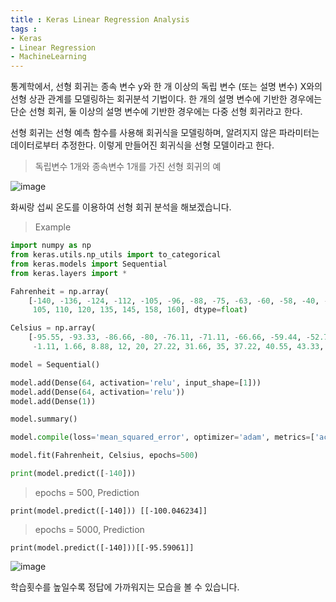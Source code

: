 ```yaml
---
title : Keras Linear Regression Analysis
tags :
- Keras
- Linear Regression
- MachineLearning
---
```


통계학에서, 선형 회귀는 종속 변수 y와 한 개 이상의 독립 변수 (또는 설명 변수) X와의 선형 상관 관계를 모델링하는 회귀분석 기법이다. 한 개의 설명 변수에 기반한 경우에는 단순 선형 회귀, 둘 이상의 설명 변수에 기반한 경우에는 다중 선형 회귀라고 한다.

선형 회귀는 선형 예측 함수를 사용해 회귀식을 모델링하며, 알려지지 않은 파라미터는 데이터로부터 추정한다. 이렇게 만들어진 회귀식을 선형 모델이라고 한다.

> 독립변수 1개와 종속변수 1개를 가진 선형 회귀의 예

![image](https://user-images.githubusercontent.com/44635266/69471140-6a450e00-0ddf-11ea-9992-f3391772b330.png)

화씨랑 섭씨 온도를 이용하여 선형 회귀 분석을 해보겠습니다.

> Example

```python
import numpy as np
from keras.utils.np_utils import to_categorical
from keras.models import Sequential
from keras.layers import *

Fahrenheit = np.array(
    [-140, -136, -124, -112, -105, -96, -88, -75, -63, -60, -58, -40, -20, -10, 0, 30, 35, 48, 55, 69, 81, 89, 95, 99,
     105, 110, 120, 135, 145, 158, 160], dtype=float)

Celsius = np.array(
    [-95.55, -93.33, -86.66, -80, -76.11, -71.11, -66.66, -59.44, -52.77, -51.11, -50, -40, -28.88, -23.33, -17.77,
     -1.11, 1.66, 8.88, 12, 20, 27.22, 31.66, 35, 37.22, 40.55, 43.33, 48.88, 57.22, 62.77, 70, 71.11], dtype=float)

model = Sequential()

model.add(Dense(64, activation='relu', input_shape=[1]))
model.add(Dense(64, activation='relu'))
model.add(Dense(1))

model.summary()

model.compile(loss='mean_squared_error', optimizer='adam', metrics=['accuracy', 'mean_absolute_error', 'mean_squared_error'])

model.fit(Fahrenheit, Celsius, epochs=500)

print(model.predict([-140]))
```

> epochs = 500, Prediction

```
print(model.predict([-140])) [[-100.046234]]
```

> epochs = 5000, Prediction

```
print(model.predict([-140]))[[-95.59061]]
```

![image](https://user-images.githubusercontent.com/44635266/69471102-13d7cf80-0ddf-11ea-876d-a4d4f16af64b.png)

학습횟수를 높일수록 정답에 가까워지는 모습을 볼 수 있습니다.